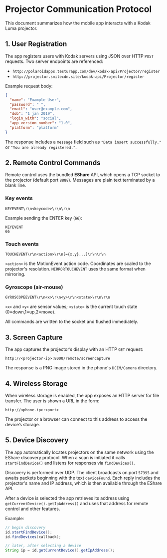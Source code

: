 # Projector Communication Protocol

This document summarizes how the mobile app interacts with a Kodak Luma projector.

## 1. User Registration
The app registers users with Kodak servers using JSON over HTTP `POST` requests. Two server endpoints are referenced:

- `http://polaroidapps.testurapp.com/dev/kodak-api/Projector/register`
- `http://projector.smilecdn.site/kodak-api/Projector/register`

Example request body:
```json
{
  "name": "Example User",
  "password": " ",
  "email": "user@example.com",
  "dob": "1 jan 2019",
  "login_with": "social",
  "app_version_number": "1.0",
  "platform": "platform"
}
```
The response includes a `message` field such as `"Data insert successfully."` or `"You are already registered."`.

## 2. Remote Control Commands
Remote control uses the bundled **EShare** API, which opens a TCP socket to the projector (default port `8888`). Messages are plain text terminated by a blank line.

### Key events
```
KEYEVENT\r\n<keycode>\r\n\r\n
```
Example sending the ENTER key (`66`):
```
KEYEVENT
66

```

### Touch events
```
TOUCHEVENT\r\n<action>\r\n[={x,y}...]\r\n\r\n
```
`<action>` is the MotionEvent action code. Coordinates are scaled to the projector's resolution. `MIRRORTOUCHEVENT` uses the same format when mirroring.

### Gyroscope (air‑mouse)
```
GYROSCOPEEVENT\r\n<x>\r\n<y>\r\n<state>\r\n\r\n
```
`<x>` and `<y>` are sensor values; `<state>` is the current touch state (0=down,1=up,2=move).

All commands are written to the socket and flushed immediately.

## 3. Screen Capture
The app captures the projector’s display with an HTTP `GET` request:

```
http://<projector-ip>:8000/remote/screencapture
```

The response is a PNG image stored in the phone's `DCIM/Camera` directory.

## 4. Wireless Storage
When wireless storage is enabled, the app exposes an HTTP server for file transfer. The user is shown a URL in the form:

```
http://<phone-ip>:<port>
```

The projector or a browser can connect to this address to access the device’s storage.


## 5. Device Discovery
The app automatically locates projectors on the same network using the EShare discovery protocol. When a scan is initiated it calls `startFindDevice()` and listens for responses via `findDevices()`.

Discovery is performed over UDP. The client broadcasts on port `57395` and awaits packets beginning with the text `deviceFound`. Each reply includes the projector's name and IP address, which is then available through the EShare API.

After a device is selected the app retrieves its address using `getCurrentDevice().getIpAddress()` and uses that address for remote control and other features.

Example:
```java
// begin discovery
id.startFindDevice();
id.findDevices(callback);

// later, after selecting a device
String ip = id.getCurrentDevice().getIpAddress();
```
